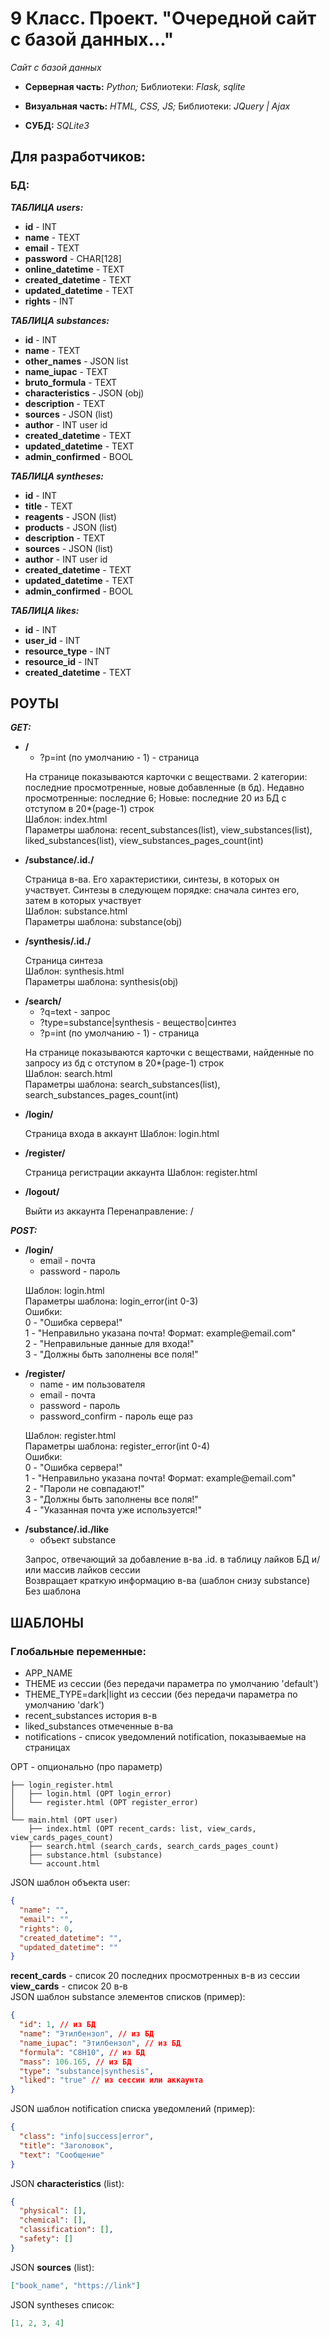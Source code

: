 # 9 Класс. Проект. "Очередной сайт с базой данных..."

_Сайт с базой данных_

- **Серверная часть:** _Python;_ Библиотеки: _Flask, sqlite_

- **Визуальная часть:** _HTML, CSS, JS;_ Библиотеки: _JQuery | Ajax_

- **СУБД:** _SQLite3_

## Для разработчиков:

### БД:

_**ТАБЛИЦА users:**_

- **id** - INT
- **name** - TEXT
- **email** - TEXT
- **password** - CHAR[128]
- **online_datetime** - TEXT
- **created_datetime** - TEXT
- **updated_datetime** - TEXT
- **rights** - INT

_**ТАБЛИЦА substances:**_

- **id** - INT
- **name** - TEXT
- **other_names** - JSON list
- **name_iupac** - TEXT
- **bruto_formula** - TEXT
- **characteristics** - JSON (obj)
- **description** - TEXT
- **sources** - JSON (list)
- **author** - INT user id
- **created_datetime** - TEXT
- **updated_datetime** - TEXT
- **admin_confirmed** - BOOL

_**ТАБЛИЦА syntheses:**_

- **id** - INT
- **title** - TEXT
- **reagents** - JSON (list)
- **products** - JSON (list)
- **description** - TEXT
- **sources** - JSON (list)
- **author** - INT user id
- **created_datetime** - TEXT
- **updated_datetime** - TEXT
- **admin_confirmed** - BOOL

_**ТАБЛИЦА likes:**_

- **id** - INT
- **user_id** - INT
- **resource_type** - INT
- **resource_id** - INT
- **created_datetime** - TEXT

## РОУТЫ

_**GET:**_

- **/**
  - ?p=int (по умолчанию - 1) - страница <br>
  <p>
  На странице показываются карточки с веществами. 2 категории: последние просмотренные, новые добавленные (в бд). Недавно просмотренные: последние 6; Новые: последние 20 из БД с отступом в 20*(page-1) строк <br>
  Шаблон: index.html <br>
  Параметры шаблона: recent_substances(list), view_substances(list), liked_substances(list), view_substances_pages_count(int)
  </p>
- **/substance/.id./**
  <p>
  Страница в-ва. Его характеристики, синтезы, в которых он участвует. Синтезы в следующем порядке: сначала синтез его, затем в которых участвует <br>
  Шаблон: substance.html <br>
  Параметры шаблона: substance(obj)
  </p>
- **/synthesis/.id./**
  <p>
  Страница синтеза <br>
  Шаблон: synthesis.html <br>
  Параметры шаблона: synthesis(obj)
  </p>
- **/search/**
  - ?q=text - запрос
  - ?type=substance|synthesis - вещество|синтез
  - ?p=int (по умолчанию - 1) - страница <br>
  <p>
  На странице показываются карточки с веществами, найденные по запросу из бд с отступом в 20*(page-1) строк <br>
  Шаблон: search.html <br>
  Параметры шаблона: search_substances(list), search_substances_pages_count(int)
  </p>
- **/login/** <br>
  <p>
  Страница входа в аккаунт
  Шаблон: login.html
  </p>
- **/register/** <br>
  <p>
  Страница регистрации аккаунта
  Шаблон: register.html
  </p>
- **/logout/** <br>
  <p>
  Выйти из аккаунта
  Перенаправление: /
  </p>

_**POST:**_

- **/login/**
  - email - почта
  - password - пароль
  <p>
  Шаблон: login.html <br>
  Параметры шаблона: login_error(int 0-3) <br>
  Ошибки: <br>
  0 - "Ошибка сервера!"<br>
  1 - "Неправильно указана почта! Формат: example@email.com" <br>
  2 - "Неправильные данные для входа!"<br>
  3 - "Должны быть заполнены все поля!"
  </p>
- **/register/**
  - name - им пользователя
  - email - почта
  - password - пароль
  - password_confirm - пароль еще раз <br>
  <p>
  Шаблон: register.html <br>
  Параметры шаблона: register_error(int 0-4) <br>
  Ошибки: <br>
  0 - "Ошибка сервера!" <br>
  1 - "Неправильно указана почта! Формат: example@email.com" <br>
  2 - "Пароли не совпадают!" <br>
  3 - "Должны быть заполнены все поля!" <br>
  4 - "Указанная почта уже используется!"
  </p>
- **/substance/.id./like**
  - объект substance <br>
  <p>
  Запрос, отвечающий за добавление в-ва .id. в таблицу лайков БД и/или массив лайков сессии<br>
  Возвращает краткую информацию в-ва (шаблон снизу substance)
  Без шаблона
  </p>

## ШАБЛОНЫ

### Глобальные переменные:

- APP_NAME
- THEME из сессии (без передачи параметра по умолчанию 'default')
- THEME_TYPE=dark|light из сессии (без передачи параметра по умолчанию 'dark')
- recent_substances история в-в
- liked_substances отмеченные в-ва
- notifications - список уведомлений notification, показываемые на страницах

OPT - опционально (про параметр)

```
├── login_register.html
│   ├── login.html (OPT login_error)
│   └── register.html (OPT register_error)
│
└── main.html (OPT user)
    ├── index.html (OPT recent_cards: list, view_cards, view_cards_pages_count)
    ├── search.html (search_cards, search_cards_pages_count)
    ├── substance.html (substance)
    └── account.html
```

JSON шаблон объекта user:

```json
{
  "name": "",
  "email": "",
  "rights": 0,
  "created_datetime": "",
  "updated_datetime": ""
}
```

**recent_cards** - список 20 последних просмотренных в-в из сессии <br>
**view_cards** - список 20 в-в <br>
JSON шаблон substance элементов списков (пример):

```json
{
  "id": 1, // из БД
  "name": "Этилбензол", // из БД
  "name_iupac": "Этилбензол", // из БД
  "formula": "C8H10", // из БД
  "mass": 106.165, // из БД
  "type": "substance|synthesis",
  "liked": "true" // из сессии или аккаунта
}
```

JSON шаблон notification списка уведомлений (пример):

```json
{
  "class": "info|success|error",
  "title": "Заголовок",
  "text": "Сообщение"
}
```

JSON **characteristics** (list):

```json
{
  "physical": [],
  "chemical": [],
  "сlassification": [],
  "safety": []
}
```

JSON **sources** (list):

```json
["book_name", "https://link"]
```

JSON syntheses список:

```json
[1, 2, 3, 4]
```
